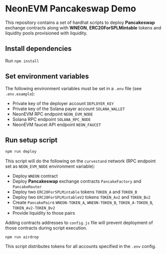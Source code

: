 # NeonEVM Pancakeswap Demo

This repository contains a set of hardhat scripts to deploy **Pancakeswap** exchange contracts along with **WNEON**, 
**ERC20ForSPLMintable** tokens and liquidity pools provisioned with liquidity.

## Install dependencies

Run `npm install`

## Set environment variables

The following environment variables must be set in a `.env` file (see `.env.example`):

- Private key of the deployer account `DEPLOYER_KEY`
- Private key of the Solana payer account `SOLANA_WALLET`
- NeonEVM RPC endpoint `NEON_EVM_NODE`
- Solana RPC endpoint `SOLANA_RPC_NODE`
- NeonEVM faucet API endpoint `NEON_FAUCET`

## Run setup script

```bash
npm run deploy
```

This script will do the following on the `curvestand` network (RPC endpoint set as `NEON_EVM_NODE` environment variable):

- Deploy `WNEON` contract
- Deploy **Pancakeswap** exchange contracts `PancakeFactory` and `PancakeRouter`
- Deploy two `ERC20ForSPLMintable` tokens `TOKEN_A` and `TOKEN_B`
- Deploy two `ERC20ForSPLMintableV2` tokens `TOKEN_Av2` and `TOKEN_Bv2`
- Create `PancakePair`s `WNEON-TOKEN_A`, `WNEON-TOKEN_B`, `TOKEN_A-TOKEN_B`, `TOKEN_Av2-TOKEN_Bv2`
- Provide liquidity to those pairs

Adding contracts addresses to `config.js` file will prevent deployment of those contracts during script execution.

```shell
npm run airdrop
```

This script distributes tokens for all accounts specified in the `.env` config.

